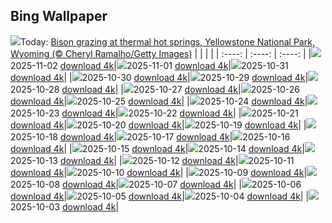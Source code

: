 ## Bing Wallpaper
![](./wallpaper/2025-11-02.jpg)Today: [Bison grazing at thermal hot springs, Yellowstone National Park, Wyoming (© Cheryl Ramalho/Getty Images)](./wallpaper/2025-11-02.jpg)
|      |      |      |
| :----: | :----: | :----: |
|![](./wallpaper/2025-11-02_sm.jpg)2025-11-02 [download 4k](./wallpaper/2025-11-02.jpg)|![](./wallpaper/2025-11-01_sm.jpg)2025-11-01 [download 4k](./wallpaper/2025-11-01.jpg)|![](./wallpaper/2025-10-31_sm.jpg)2025-10-31 [download 4k](./wallpaper/2025-10-31.jpg)|
|![](./wallpaper/2025-10-30_sm.jpg)2025-10-30 [download 4k](./wallpaper/2025-10-30.jpg)|![](./wallpaper/2025-10-29_sm.jpg)2025-10-29 [download 4k](./wallpaper/2025-10-29.jpg)|![](./wallpaper/2025-10-28_sm.jpg)2025-10-28 [download 4k](./wallpaper/2025-10-28.jpg)|
|![](./wallpaper/2025-10-27_sm.jpg)2025-10-27 [download 4k](./wallpaper/2025-10-27.jpg)|![](./wallpaper/2025-10-26_sm.jpg)2025-10-26 [download 4k](./wallpaper/2025-10-26.jpg)|![](./wallpaper/2025-10-25_sm.jpg)2025-10-25 [download 4k](./wallpaper/2025-10-25.jpg)|
|![](./wallpaper/2025-10-24_sm.jpg)2025-10-24 [download 4k](./wallpaper/2025-10-24.jpg)|![](./wallpaper/2025-10-23_sm.jpg)2025-10-23 [download 4k](./wallpaper/2025-10-23.jpg)|![](./wallpaper/2025-10-22_sm.jpg)2025-10-22 [download 4k](./wallpaper/2025-10-22.jpg)|
|![](./wallpaper/2025-10-21_sm.jpg)2025-10-21 [download 4k](./wallpaper/2025-10-21.jpg)|![](./wallpaper/2025-10-20_sm.jpg)2025-10-20 [download 4k](./wallpaper/2025-10-20.jpg)|![](./wallpaper/2025-10-19_sm.jpg)2025-10-19 [download 4k](./wallpaper/2025-10-19.jpg)|
|![](./wallpaper/2025-10-18_sm.jpg)2025-10-18 [download 4k](./wallpaper/2025-10-18.jpg)|![](./wallpaper/2025-10-17_sm.jpg)2025-10-17 [download 4k](./wallpaper/2025-10-17.jpg)|![](./wallpaper/2025-10-16_sm.jpg)2025-10-16 [download 4k](./wallpaper/2025-10-16.jpg)|
|![](./wallpaper/2025-10-15_sm.jpg)2025-10-15 [download 4k](./wallpaper/2025-10-15.jpg)|![](./wallpaper/2025-10-14_sm.jpg)2025-10-14 [download 4k](./wallpaper/2025-10-14.jpg)|![](./wallpaper/2025-10-13_sm.jpg)2025-10-13 [download 4k](./wallpaper/2025-10-13.jpg)|
|![](./wallpaper/2025-10-12_sm.jpg)2025-10-12 [download 4k](./wallpaper/2025-10-12.jpg)|![](./wallpaper/2025-10-11_sm.jpg)2025-10-11 [download 4k](./wallpaper/2025-10-11.jpg)|![](./wallpaper/2025-10-10_sm.jpg)2025-10-10 [download 4k](./wallpaper/2025-10-10.jpg)|
|![](./wallpaper/2025-10-09_sm.jpg)2025-10-09 [download 4k](./wallpaper/2025-10-09.jpg)|![](./wallpaper/2025-10-08_sm.jpg)2025-10-08 [download 4k](./wallpaper/2025-10-08.jpg)|![](./wallpaper/2025-10-07_sm.jpg)2025-10-07 [download 4k](./wallpaper/2025-10-07.jpg)|
|![](./wallpaper/2025-10-06_sm.jpg)2025-10-06 [download 4k](./wallpaper/2025-10-06.jpg)|![](./wallpaper/2025-10-05_sm.jpg)2025-10-05 [download 4k](./wallpaper/2025-10-05.jpg)|![](./wallpaper/2025-10-04_sm.jpg)2025-10-04 [download 4k](./wallpaper/2025-10-04.jpg)|
|![](./wallpaper/2025-10-03_sm.jpg)2025-10-03 [download 4k](./wallpaper/2025-10-03.jpg)|